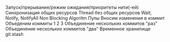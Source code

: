 Запуск/прерывание/режим ожидания/приоритеты нити(-ей)
Синхронизация общих ресурсов
Thread без общих ресурсов
Wait, Notify, NotifyAll
Non Blocking Algoritm
Пулы
Вносим изменения в коммит
Объеденим коммиты
1
2
3
Объединение нескольких коммитов "раз"
Объединение нескольких коммитов "два"
Временное хранилище git.stash